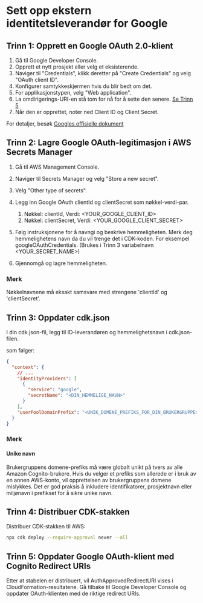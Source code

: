 # Sett opp ekstern identitetsleverandør for Google

## Trinn 1: Opprett en Google OAuth 2.0-klient

1. Gå til Google Developer Console.
2. Opprett et nytt prosjekt eller velg et eksisterende.
3. Naviger til "Credentials", klikk deretter på "Create Credentials" og velg "OAuth client ID".
4. Konfigurer samtykkeskjermen hvis du blir bedt om det.
5. For applikasjonstypen, velg "Web application".
6. La omdirigerings-URI-en stå tom for nå for å sette den senere. [Se Trinn 5](#step-5-update-google-oauth-client-with-cognito-redirect-uris)
7. Når den er opprettet, noter ned Client ID og Client Secret.

For detaljer, besøk [Googles offisielle dokument](https://support.google.com/cloud/answer/6158849?hl=en)

## Trinn 2: Lagre Google OAuth-legitimasjon i AWS Secrets Manager

1. Gå til AWS Management Console.
2. Naviger til Secrets Manager og velg "Store a new secret".
3. Velg "Other type of secrets".
4. Legg inn Google OAuth clientId og clientSecret som nøkkel-verdi-par.

   1. Nøkkel: clientId, Verdi: <YOUR_GOOGLE_CLIENT_ID>
   2. Nøkkel: clientSecret, Verdi: <YOUR_GOOGLE_CLIENT_SECRET>

5. Følg instruksjonene for å navngi og beskrive hemmeligheten. Merk deg hemmelighetens navn da du vil trenge det i CDK-koden. For eksempel googleOAuthCredentials. (Brukes i Trinn 3 variabelnavn <YOUR_SECRET_NAME>)
6. Gjennomgå og lagre hemmeligheten.

### Merk

Nøkkelnavnene må eksakt samsvare med strengene 'clientId' og 'clientSecret'.

## Trinn 3: Oppdater cdk.json

I din cdk.json-fil, legg til ID-leverandøren og hemmelighetsnavn i cdk.json-filen.

som følger:

```json
{
  "context": {
    // ...
    "identityProviders": [
      {
        "service": "google",
        "secretName": "<DIN_HEMMELIGE_NAVN>"
      }
    ],
    "userPoolDomainPrefix": "<UNIK_DOMENE_PREFIKS_FOR_DIN_BRUKERGRUPPE>"
  }
}
```

### Merk

#### Unike navn

Brukergruppens domene-prefiks må være globalt unikt på tvers av alle Amazon Cognito-brukere. Hvis du velger et prefiks som allerede er i bruk av en annen AWS-konto, vil opprettelsen av brukergruppens domene mislykkes. Det er god praksis å inkludere identifikatorer, prosjektnavn eller miljønavn i prefikset for å sikre unike navn.

## Trinn 4: Distribuer CDK-stakken

Distribuer CDK-stakken til AWS:

```sh
npx cdk deploy --require-approval never --all
```

## Trinn 5: Oppdater Google OAuth-klient med Cognito Redirect URIs

Etter at stabelen er distribuert, vil AuthApprovedRedirectURI vises i CloudFormation-resultatene. Gå tilbake til Google Developer Console og oppdater OAuth-klienten med de riktige redirect URIs.